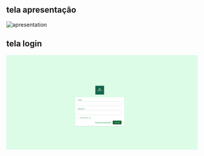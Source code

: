 ## tela apresentação

<img src="tela-apresentação.png" alt="apresentation" />

## tela login

<img src="tela-login.png" alt="tela-login" />
